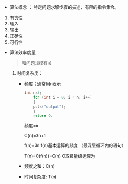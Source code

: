 -  算法概念 ： 特定问题求解步骤的描述，有限的指令集合。

  1. 有穷性
  2. 输入
  3. 输出
  4. 正确性
  5. 可行性

- 算法效率度量 

  > 和问题规模有关

  1. 时间复杂度：

     - 频度；通常用n表示
      
       ```c
       int n=3;
           for (int i = 0; i < n; i++)
           {
           puts("output");
           }
           return 0;
       ```

       频度=n

       C(n)=3n+1
       
       f(n)=3n                f(n)基本运算的频度 （最深层循环内的语句）
       
       T(n)=O(f(n))=O(n)   O取数量级运算为
       
     - 频度之和：C(n)
     
     - 时间复杂度: T(n)
  
  

